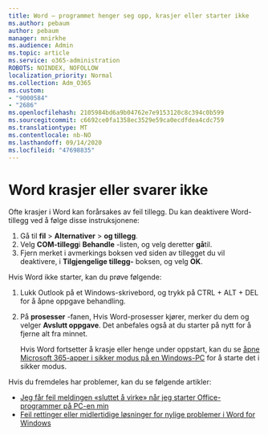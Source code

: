 ```yaml
---
title: Word – programmet henger seg opp, krasjer eller starter ikke
ms.author: pebaum
author: pebaum
manager: mnirkhe
ms.audience: Admin
ms.topic: article
ms.service: o365-administration
ROBOTS: NOINDEX, NOFOLLOW
localization_priority: Normal
ms.collection: Adm_O365
ms.custom:
- "9000584"
- "2686"
ms.openlocfilehash: 2105984bd6a9b04762e7e9153120c8c394c0b599
ms.sourcegitcommit: c6692ce0fa1358ec3529e59ca0ecdfdea4cdc759
ms.translationtype: MT
ms.contentlocale: nb-NO
ms.lasthandoff: 09/14/2020
ms.locfileid: "47698835"
---
```

# <a name="word-crashes-or-doesnt-respond"></a>Word krasjer eller svarer ikke

Ofte krasjer i Word kan forårsakes av feil tillegg. Du kan deaktivere Word-tillegg ved å følge disse instruksjonene:

1. Gå til **fil**  >  **Alternativer**  >  **og tillegg**.
2. Velg **COM-tillegg**i **Behandle** -listen, og velg deretter **gå**til.
3. Fjern merket i avmerkings boksen ved siden av tillegget du vil deaktivere, i **Tilgjengelige tillegg-** boksen, og velg **OK**.

Hvis Word ikke starter, kan du prøve følgende:

1.   Lukk Outlook på et Windows-skrivebord, og trykk på CTRL + ALT + DEL for å åpne oppgave behandling. 
2. På **prosesser** -fanen, Hvis Word-prosesser kjører, merker du dem og velger **Avslutt oppgave**. Det anbefales også at du starter på nytt for å fjerne alt fra minnet.

    Hvis Word fortsetter å krasje eller henge under oppstart, kan du se [åpne Microsoft 365-apper i sikker modus på en Windows-PC](https://support.office.com/article/Open-Office-apps-in-safe-mode-on-a-Windows-PC-dedf944a-5f4b-4afb-a453-528af4f7ac72) for å starte det i sikker modus.

Hvis du fremdeles har problemer, kan du se følgende artikler: 
- [Jeg får feil meldingen «sluttet å virke» når jeg starter Office-programmer på PC-en min](https://support.office.com/article/52bd7985-4e99-4a35-84c8-2d9b8301a2fa)
- [Feil rettinger eller midlertidige løsninger for nylige problemer i Word for Windows](https://support.office.com/article/bf6bf17c-2807-4871-83ce-e337ae8f0b86)